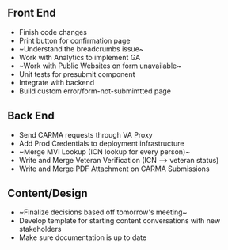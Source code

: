 ## Front End

- Finish code changes
- Print button for confirmation page
- ~Understand the breadcrumbs issue~
- Work with Analytics to implement GA
- ~Work with Public Websites on form unavailable~
- Unit tests for presubmit component
- Integrate with backend
- Build custom error/form-not-submimtted page

## Back End

- Send CARMA requests through VA Proxy
- Add Prod Credentials to deployment infrastructure
- ~Merge MVI Lookup (ICN lookup for every person)~
- Write and Merge Veteran Verification (ICN --> veteran status)
- Write and Merge PDF Attachment on CARMA Submissions

## Content/Design
- ~Finalize decisions based off tomorrow's meeting~
- Develop template for starting content conversations with new stakeholders
- Make sure documentation is up to date
